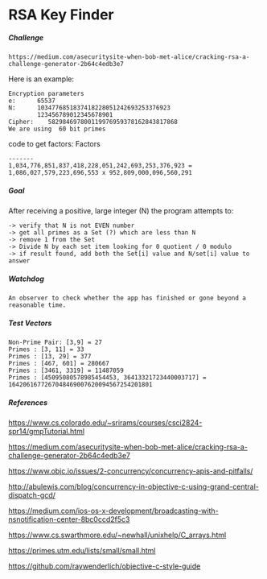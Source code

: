 # RSA Key Finder

##### Challenge
`https://medium.com/asecuritysite-when-bob-met-alice/cracking-rsa-a-challenge-generator-2b64c4edb3e7`

Here is an example:
```
Encryption parameters
e:      65537
N:      1034776851837418228051242693253376923
        123456789012345678901
Cipher:    582984697800119976959378162843817868
We are using  60 bit primes
```
code to get factors:
Factors
```
-------
1,034,776,851,837,418,228,051,242,693,253,376,923 = 1,086,027,579,223,696,553 x 952,809,000,096,560,291
```
##### Goal
After receiving a positive, large integer (N) the program attempts to:
```
-> verify that N is not EVEN number
-> get all primes as a Set (?) which are less than N
-> remove 1 from the Set
-> Divide N by each set item looking for 0 quotient / 0 modulo
-> if result found, add both the Set[i] value and N/set[i] value to answer
```
##### Watchdog
```
An observer to check whether the app has finished or gone beyond a reasonable time.
```
##### Test Vectors
```
Non-Prime Pair: [3,9] = 27
Primes : [3, 11] = 33
Primes : [13, 29] = 377
Primes : [467, 601] = 280667
Primes : [3461, 3319] = 11487059
Primes : [45095080578985454453, 36413321723440003717] = 1642061677267048469007620094567254201801

```
##### References
https://www.cs.colorado.edu/~srirams/courses/csci2824-spr14/gmpTutorial.html

https://medium.com/asecuritysite-when-bob-met-alice/cracking-rsa-a-challenge-generator-2b64c4edb3e7

https://www.objc.io/issues/2-concurrency/concurrency-apis-and-pitfalls/

http://abulewis.com/blog/concurrency-in-objective-c-using-grand-central-dispatch-gcd/

https://medium.com/ios-os-x-development/broadcasting-with-nsnotification-center-8bc0ccd2f5c3

https://www.cs.swarthmore.edu/~newhall/unixhelp/C_arrays.html

https://primes.utm.edu/lists/small/small.html

https://github.com/raywenderlich/objective-c-style-guide
